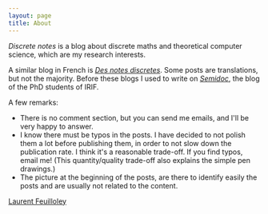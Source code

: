 ```yaml
---
layout: page
title: About
---
```


*Discrete notes* is a blog about discrete maths and theoretical computer science, 
which are my research interests. 

A similar blog in French is *[Des notes discretes](https://des-notes-discretes.github.io)*. 
Some posts are translations, but not the majority. 
Before these blogs I used to write on *[Semidoc](https://semidoc.github.io)*, the blog of the PhD students of IRIF.

A few remarks: 

* There is no comment section, but you can send me emails, and I'll be very 
happy to answer. 
* I know there must be typos in the posts. I have decided to not polish them a 
lot before publishing them, in order to not slow down the publication rate. 
I think it's a reasonable trade-off. If you find typos, email me! 
(This quantity/quality trade-off also explains the simple pen drawings.)
* The picture at the beginning of the posts, are there to identify easily the 
posts and are usually not related to the content.

[Laurent Feuilloley](https://www.dii.uchile.cl/~feuilloley/)

